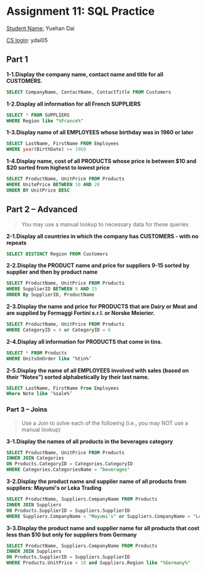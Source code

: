 # Assignment 11: SQL Practice

<u>Student Name:</u> Yuehan Dai

<u>CS login</u>: ydai05

## Part 1

**1-1.Display the company name, contact name and title for all CUSTOMERS.**

```sql
SELECT CompanyName, ContactName, ContactTitle FROM Customers
```

**1-2.Display all information for all French SUPPLIERS**

```sql
SELECT * FROM SUPPLIERS 
WHERE Region like "%France%"
```

**1-3.Display name of all EMPLOYEES whose birthday was in 1960 or later**

```sql
SELECT LastName, FirstName FROM Employees
WHERE year(BirthDate) >= 1960
```

**1-4.Display name, cost of all PRODUCTS whose price is between $10 and $20 sorted from highest to lowest price**

```sql
SELECT ProductName, UnitPrice FROM Products
WHERE UnitePrice BETWEEN 10 AND 20
ORDER BY UnitPrice DESC
```





## Part 2 – Advanced 

> You may use a manual lookup to necessary data for these queries

**2-1.Display all countries in which the company has CUSTOMERS - with no repeats**

```sql
SELECT DISTINCT Region FROM Customers
```

**2-2.Display the PRODUCT name and price for suppliers 9-15 sorted by supplier and then by product name**

```sql
SELECT ProductName, UnitPrice FROM Products
WHERE SupplierID BETWEEN 9 AND 15
ORDER By SupplierID, ProductName
```

**2-3.Display the name and price for PRODUCTS that are Dairy or Meat and are supplied by Formaggi Fortini s.r.l. or Norske Meierier.**

```sql
SELECT ProductName, UnitPrice FROM Products
WHERE CategoryID = 4 or CategoryID = 6
```

**2-4.Display all information for PRODUCTS that come in tins.**

```sql
SELECT * FROM Products
WHERE UnitsOnOrder like ‘%tin%’
```

**2-5.Display the name of all EMPLOYEES involved with sales (based on their “Notes”) sorted alphabetically by their last name.**

```sql
SELECT LastName, FirstName From Employees
Where Note like ‘%sale%’
```





### Part 3 – Joins

> Use a Join to solve each of the following (i.e., you may NOT use a manual lookup)

**3-1.Display the names of all products in the beverages category**

```sql
SELECT ProductName, UnitPrice FROM Products
INNER JOIN Categories
ON Products.CategoryID = Categories.CategoryID
WHERE Categories.CategoriesName = "beverages"
```

**3-2.Display the product name and supplier name of all products from suppliers: Mayumi's or Leka Trading**

```sql
SELECT ProductName, Suppliers.CompanyName FROM Products
INNER JOIN Suppliers
ON Products.SupplierID = Suppliers.SupplierID
WHERE Suppliers.CompanyName = "Mayumi's" or Suppliers.CompanyName = "Leka Trading"
```

**3-3.Display the product name and supplier name for all products that cost less than $10 but only for suppliers from Germany**

```sql
SELECT ProductName, Suppliers.CompanyName FROM Products
INNER JOIN Suppliers
ON Products.SupplierID = Suppliers.SupplierID
WHERE Products.UnitPrice < 10 and Suppliers.Region like "%Germany%"
```
